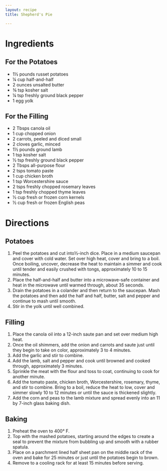 ```yaml
---
layout: recipe
title: Shepherd's Pie

---
```


# Ingredients

## For the Potatoes

- 1½ pounds russet potatoes
- ¼ cup half-and-half
- 2 ounces unsalted butter
- ¾ tsp kosher salt
- ¼ tsp freshly ground black pepper
- 1 egg yolk

## For the Filling

- 2 Tbsps canola oil
- 1 cup chopped onion
- 2 carrots, peeled and diced small
- 2 cloves garlic, minced
- 1½ pounds ground lamb
- 1 tsp kosher salt
- ½ tsp freshly ground black pepper
- 2 Tbsps all-purpose flour
- 2 tsps tomato paste
- 1 cup chicken broth
- 1 tsp Worcestershire sauce
- 2 tsps freshly chopped rosemary leaves
- 1 tsp freshly chopped thyme leaves
- ½ cup fresh or frozen corn kernels
- ½ cup fresh or frozen English peas

# Directions

## Potatoes

1. Peel the potatoes and cut into½-inch dice. Place in a medium saucepan and cover with cold water. Set over high heat, cover and bring to a boil. Once boiling, uncover, decrease the heat to maintain a simmer and cook until tender and easily crushed with tongs, approximately 10 to 15 minutes.
2. Place the half-and-half and butter into a microwave-safe container and heat in the microwave until warmed through, about 35 seconds.
3. Drain the potatoes in a colander and then return to the saucepan. Mash the potatoes and then add the half and half, butter, salt and pepper and continue to mash until smooth.
4. Stir in the yolk until well combined.

## Filling

1. Place the canola oil into a 12-inch saute pan and set over medium high heat.
2. Once the oil shimmers, add the onion and carrots and saute just until they begin to take on color, approximately 3 to 4 minutes.
3. Add the garlic and stir to combine.
4. Add the lamb, salt and pepper and cook until browned and cooked through, approximately 3 minutes.
5. Sprinkle the meat with the flour and toss to coat, continuing to cook for another minute.
6. Add the tomato paste, chicken broth, Worcestershire, rosemary, thyme, and stir to combine. Bring to a boil, reduce the heat to low, cover and simmer slowly 10 to 12 minutes or until the sauce is thickened slightly.
7. Add the corn and peas to the lamb mixture and spread evenly into an 11 by 7-inch glass baking dish.

## Baking

1. Preheat the oven to 400° F.
2. Top with the mashed potatoes, starting around the edges to create a seal to prevent the mixture from bubbling up and smooth with a rubber spatula.
3. Place on a parchment lined half sheet pan on the middle rack of the oven and bake for 25 minutes or just until the potatoes begin to brown.
4. Remove to a cooling rack for at least 15 minutes before serving.